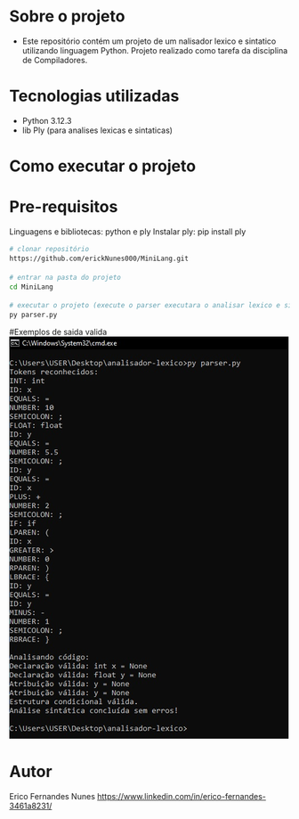 
# Sobre o projeto
- Este repositório contém um projeto de um nalisador lexico e sintatico utilizando linguagem Python. Projeto realizado como tarefa da disciplina de Compiladores.

# Tecnologias utilizadas
- Python 3.12.3
- lib Ply (para analises lexicas e sintaticas) 


# Como executar o projeto

# Pre-requisitos
Linguagens e bibliotecas: python e ply
Instalar ply: pip install ply

```bash
# clonar repositório
https://github.com/erickNunes000/MiniLang.git

# entrar na pasta do projeto 
cd MiniLang

# executar o projeto (execute o parser executara o analisar lexico e sintatico)
py parser.py
```
#Exemplos de saida valida
![saida valida](https://github.com/erickNunes000/MiniLang/blob/main/Img/exemplo-entrada-valida.jpg)


# Autor

Erico Fernandes Nunes
https://www.linkedin.com/in/erico-fernandes-3461a8231/

